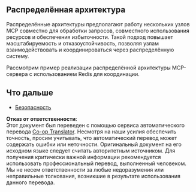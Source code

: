 <!--
CO_OP_TRANSLATOR_METADATA:
{
  "original_hash": "9730a53698bf9df8166d0080a8d5b61f",
  "translation_date": "2025-06-02T19:51:08+00:00",
  "source_file": "05-AdvancedTopics/mcp-scaling/README.md",
  "language_code": "ru"
}
-->
## Распределённая архитектура

Распределённые архитектуры предполагают работу нескольких узлов MCP совместно для обработки запросов, совместного использования ресурсов и обеспечения избыточности. Такой подход повышает масштабируемость и отказоустойчивость, позволяя узлам взаимодействовать и координироваться через распределённую систему.

Рассмотрим пример реализации распределённой архитектуры MCP-сервера с использованием Redis для координации.

## Что дальше

- [Безопасность](../mcp-security/README.md)

**Отказ от ответственности**:  
Этот документ был переведен с помощью сервиса автоматического перевода [Co-op Translator](https://github.com/Azure/co-op-translator). Несмотря на наши усилия обеспечить точность, просим учитывать, что автоматический перевод может содержать ошибки или неточности. Оригинальный документ на его исходном языке следует считать авторитетным источником. Для получения критически важной информации рекомендуется использовать профессиональный перевод, выполненный человеком. Мы не несем ответственности за любые недоразумения или неправильные толкования, возникшие в результате использования данного перевода.